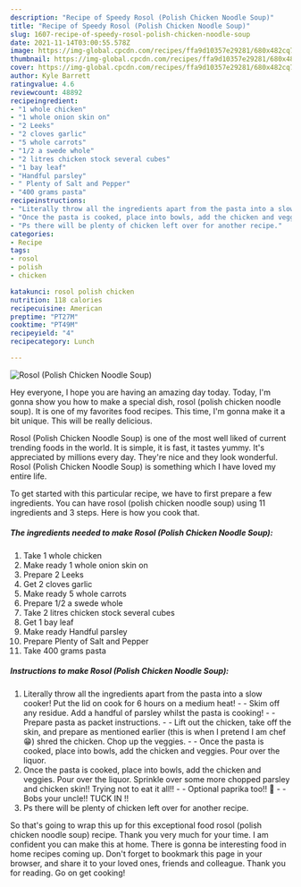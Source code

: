 ```yaml
---
description: "Recipe of Speedy Rosol (Polish Chicken Noodle Soup)"
title: "Recipe of Speedy Rosol (Polish Chicken Noodle Soup)"
slug: 1607-recipe-of-speedy-rosol-polish-chicken-noodle-soup
date: 2021-11-14T03:00:55.578Z
image: https://img-global.cpcdn.com/recipes/ffa9d10357e29281/680x482cq70/rosol-polish-chicken-noodle-soup-recipe-main-photo.jpg
thumbnail: https://img-global.cpcdn.com/recipes/ffa9d10357e29281/680x482cq70/rosol-polish-chicken-noodle-soup-recipe-main-photo.jpg
cover: https://img-global.cpcdn.com/recipes/ffa9d10357e29281/680x482cq70/rosol-polish-chicken-noodle-soup-recipe-main-photo.jpg
author: Kyle Barrett
ratingvalue: 4.6
reviewcount: 48892
recipeingredient:
- "1 whole chicken"
- "1 whole onion skin on"
- "2 Leeks"
- "2 cloves garlic"
- "5 whole carrots"
- "1/2 a swede whole"
- "2 litres chicken stock several cubes"
- "1 bay leaf"
- "Handful parsley"
- " Plenty of Salt and Pepper"
- "400 grams pasta"
recipeinstructions:
- "Literally throw all the ingredients apart from the pasta into a slow cooker! Put the lid on cook for 6 hours on a medium heat!  Skim off any residue. Add a handful of parsley whilst the pasta is cooking!  Prepare pasta as packet instructions.  Lift out the chicken, take off the skin, and prepare as mentioned earlier (this is when I pretend I am chef 😁) shred the chicken. Chop up the veggies.   Once the pasta is cooked, place into bowls, add the chicken and veggies. Pour over the liquor."
- "Once the pasta is cooked, place into bowls, add the chicken and veggies. Pour over the liquor. Sprinkle over some more chopped parsley and chicken skin!! Trying not to eat it all!!   Optional paprika too!! 🤣  Bobs your uncle!! TUCK IN !!"
- "Ps there will be plenty of chicken left over for another recipe."
categories:
- Recipe
tags:
- rosol
- polish
- chicken

katakunci: rosol polish chicken 
nutrition: 118 calories
recipecuisine: American
preptime: "PT27M"
cooktime: "PT49M"
recipeyield: "4"
recipecategory: Lunch

---
```



![Rosol (Polish Chicken Noodle Soup)](https://img-global.cpcdn.com/recipes/ffa9d10357e29281/680x482cq70/rosol-polish-chicken-noodle-soup-recipe-main-photo.jpg)

Hey everyone, I hope you are having an amazing day today. Today, I'm gonna show you how to make a special dish, rosol (polish chicken noodle soup). It is one of my favorites food recipes. This time, I'm gonna make it a bit unique. This will be really delicious.

Rosol (Polish Chicken Noodle Soup) is one of the most well liked of current trending foods in the world. It is simple, it is fast, it tastes yummy. It's appreciated by millions every day. They're nice and they look wonderful. Rosol (Polish Chicken Noodle Soup) is something which I have loved my entire life.




To get started with this particular recipe, we have to first prepare a few ingredients. You can have rosol (polish chicken noodle soup) using 11 ingredients and 3 steps. Here is how you cook that.

<!--inarticleads1-->

##### The ingredients needed to make Rosol (Polish Chicken Noodle Soup):

1. Take 1 whole chicken
1. Make ready 1 whole onion skin on
1. Prepare 2 Leeks
1. Get 2 cloves garlic
1. Make ready 5 whole carrots
1. Prepare 1/2 a swede whole
1. Take 2 litres chicken stock several cubes
1. Get 1 bay leaf
1. Make ready Handful parsley
1. Prepare  Plenty of Salt and Pepper
1. Take 400 grams pasta




<!--inarticleads2-->

##### Instructions to make Rosol (Polish Chicken Noodle Soup):

1. Literally throw all the ingredients apart from the pasta into a slow cooker! Put the lid on cook for 6 hours on a medium heat! -  - Skim off any residue. Add a handful of parsley whilst the pasta is cooking! -  - Prepare pasta as packet instructions. -  - Lift out the chicken, take off the skin, and prepare as mentioned earlier (this is when I pretend I am chef 😁) shred the chicken. Chop up the veggies.  -  - Once the pasta is cooked, place into bowls, add the chicken and veggies. Pour over the liquor.
1. Once the pasta is cooked, place into bowls, add the chicken and veggies. Pour over the liquor. Sprinkle over some more chopped parsley and chicken skin!! Trying not to eat it all!!  -  - Optional paprika too!! 🤣 -  - Bobs your uncle!! TUCK IN !!
1. Ps there will be plenty of chicken left over for another recipe.




So that's going to wrap this up for this exceptional food rosol (polish chicken noodle soup) recipe. Thank you very much for your time. I am confident you can make this at home. There is gonna be interesting food in home recipes coming up. Don't forget to bookmark this page in your browser, and share it to your loved ones, friends and colleague. Thank you for reading. Go on get cooking!
